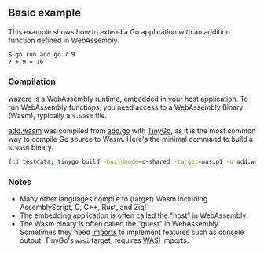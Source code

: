 ## Basic example

This example shows how to extend a Go application with an addition function
defined in WebAssembly.

```bash
$ go run add.go 7 9
7 + 9 = 16
```

### Compilation

wazero is a WebAssembly runtime, embedded in your host application. To run
WebAssembly functions, you need access to a WebAssembly Binary (Wasm),
typically a `%.wasm` file.

[add.wasm](testdata/add.wasm) was compiled from [add.go](testdata/add.go) with
[TinyGo][1], as it is the most common way to compile Go source to Wasm. Here's
the minimal command to build a `%.wasm` binary.

```bash
(cd testdata; tinygo build -buildmode=c-shared -target=wasip1 -o add.wasm add.go)
```

### Notes

* Many other languages compile to (target) Wasm including AssemblyScript, C,
  C++, Rust, and Zig!
* The embedding application is often called the "host" in WebAssembly.
* The Wasm binary is often called the "guest" in WebAssembly. Sometimes they
  need [imports](../../imports) to implement features such as console output.
  TinyGo's `wasi` target, requires [WASI][2] imports.

[1]: https://wazero.io/languages/tinygo
[2]: https://wazero.io/specs/#wasi
